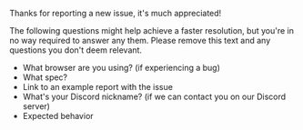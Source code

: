 Thanks for reporting a new issue, it's much appreciated!

The following questions might help achieve a faster resolution, but you're in no way required to answer any them. Please remove this text and any questions you don't deem relevant.

 - What browser are you using? (if experiencing a bug)
 - What spec?
 - Link to an example report with the issue
 - What's your Discord nickname? (if we can contact you on our Discord server)
 - Expected behavior
